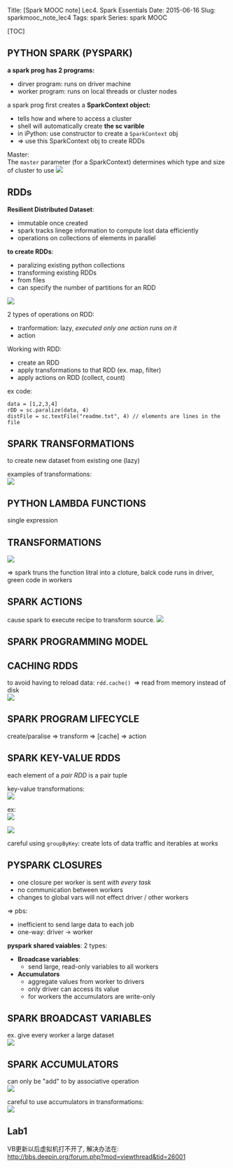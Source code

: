 Title: [Spark MOOC note] Lec4. Spark Essentials
Date: 2015-06-16
Slug: sparkmooc_note_lec4
Tags: spark
Series: spark MOOC
 
[TOC]  


PYTHON SPARK (PYSPARK)
----------------------
**a spark prog has 2 programs:** 

* dirver program: runs on driver machine
* worker program: runs on local threads or cluster nodes


a spark prog first creates a **SparkContext object:**

* tells how and where to access a cluster
* shell will automatically create **the sc varible**
* in iPython: use constructor to create a ``SparkContext`` obj
* ⇒ use this SparkContext obj to create RDDs


Master:  
The ``master`` parameter (for a SparkContext) determines which type and size of cluster to use
![](../images/./sparkmooc_note_lec4/pasted_image.png)

RDDs
----
**Resilient Distributed Dataset**:

* immutable once created
* spark tracks linege information to compute lost data efficiently
* operations on collections of elements in parallel


**to create RDDs**:

* paralizing existing python collections
* transforming existing RDDs
* from files
* can specify the number of partitions for an RDD


![](../images/./sparkmooc_note_lec4/pasted_image002.png)


2 types of operations on RDD:

* tranformation: lazy, *executed only one action runs on it*
* action


Working with RDD:

* create an RDD
* apply transformations to that RDD (ex. map, filter)
* apply actions on RDD (collect, count)


ex code:  

	data = [1,2,3,4]
	rDD = sc.paralize(data, 4)
	distFile = sc.textFile("readme.txt", 4) // elements are lines in the file


SPARK TRANSFORMATIONS
---------------------
to create new dataset from existing one (lazy)

examples of transformations:   
![](../images/./sparkmooc_note_lec4/pasted_image003.png)

PYTHON LAMBDA FUNCTIONS
-----------------------
single expression

TRANSFORMATIONS
---------------
![](../images/./sparkmooc_note_lec4/pasted_image004.png)

⇒ spark truns the function litral into a cloture, balck code runs in driver, green code in workers

SPARK ACTIONS
-------------
cause spark to execute recipe to transform source. 
![](../images/./sparkmooc_note_lec4/pasted_image006.png)

SPARK PROGRAMMING MODEL
-----------------------

CACHING RDDS
------------
to avoid having to reload data: ``rdd.cache() ``⇒ read from memory instead of disk  
![](../images/./sparkmooc_note_lec4/pasted_image007.png)

SPARK PROGRAM LIFECYCLE
-----------------------
create/paralise ⇒ transform ⇒ [cache] ⇒ action

SPARK KEY-VALUE RDDS
--------------------
each element of a *pair RDD* is a pair tuple

key-value transformations:   
![](../images/./sparkmooc_note_lec4/pasted_image008.png)

ex:  
![](../images/./sparkmooc_note_lec4/pasted_image009.png)

![](../images/./sparkmooc_note_lec4/pasted_image010.png)

careful using `groupByKey`: create lots of data traffic and iterables at works

PYSPARK CLOSURES
----------------

* one closure per worker is sent *with every task* 
* no communication between workers
* changes to global vars will not effect driver / other workers

⇒ pbs: 

* inefficient to send large data to each job
* one-way: driver → worker


**pyspark shared vaiables**: 
2 types: 

* **Broadcase variables**:
	* send large, read-only variables to all workers
* **Accumulators**
	* aggregate values from worker to drivers 
	* only driver can access its value
	* for workers the accumulators are write-only



SPARK BROADCAST VARIABLES
-------------------------
ex. give every worker a large dataset   
![](../images/./sparkmooc_note_lec4/pasted_image011.png)

SPARK ACCUMULATORS
------------------
can only be "add" to by associative operation   
![](../images/./sparkmooc_note_lec4/pasted_image012.png)

careful to use accumulators in transformations:   
![](../images/./sparkmooc_note_lec4/pasted_image013.png)


Lab1
----
VB更新以后虚拟机打不开了, 解决办法在:   
<http://bbs.deepin.org/forum.php?mod=viewthread&tid=26001>

